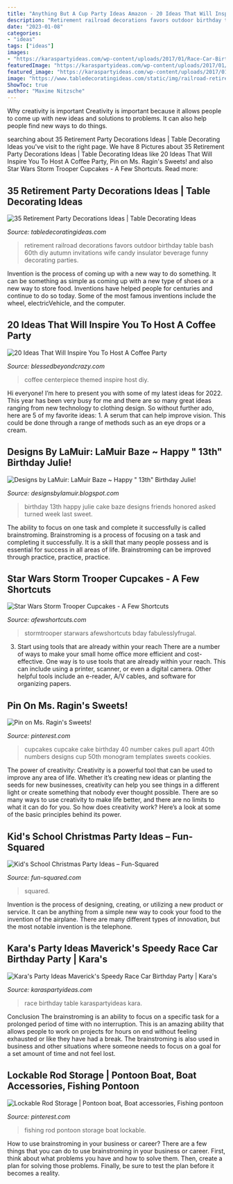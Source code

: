 ```yaml
---
title: "Anything But A Cup Party Ideas Amazon - 20 Ideas That Will Inspire You To Host A Coffee Party"
description: "Retirement railroad decorations favors outdoor birthday table bash 60th diy autumn invitations wife candy insulator beverage funny decorating parties"
date: "2023-01-08"
categories:
- "ideas"
tags: ["ideas"]
images:
- "https://karaspartyideas.com/wp-content/uploads/2017/01/Race-Car-Birthday-Party-via-Karas-Party-Ideas-KarasPartyIdeas.com30.jpeg"
featuredImage: "https://karaspartyideas.com/wp-content/uploads/2017/01/Race-Car-Birthday-Party-via-Karas-Party-Ideas-KarasPartyIdeas.com30.jpeg"
featured_image: "https://karaspartyideas.com/wp-content/uploads/2017/01/Race-Car-Birthday-Party-via-Karas-Party-Ideas-KarasPartyIdeas.com30.jpeg"
image: "https://www.tabledecoratingideas.com/static/img/railroad-retirement-party-favors-in-blue-730.jpg"
ShowToc: true
author: "Maxime Nitzsche"
---
```



Why creativity is important
Creativity is important because it allows people to come up with new ideas and solutions to problems. It can also help people find new ways to do things.

	

		
searching about 35 Retirement Party Decorations Ideas | Table Decorating Ideas you've visit to the right page. We have 8 Pictures about 35 Retirement Party Decorations Ideas | Table Decorating Ideas like 20 Ideas That Will Inspire You To Host A Coffee Party, Pin on Ms. Ragin&#039;s Sweets! and also Star Wars Storm Trooper Cupcakes - A Few Shortcuts. Read more:
		
    
## 35 Retirement Party Decorations Ideas | Table Decorating Ideas

<img loading=lazy src="https://www.tabledecoratingideas.com/static/img/railroad-retirement-party-favors-in-blue-730.jpg" onerror="this.onerror=null;this.src='https://tse3.mm.bing.net/th?id=OIP.sboCP25MONL2Hk1deW1SpwHaLH&amp;pid=15.1';" alt="35 Retirement Party Decorations Ideas | Table Decorating Ideas">

_Source: tabledecoratingideas.com_

>retirement railroad decorations favors outdoor birthday table bash 60th diy autumn invitations wife candy insulator beverage funny decorating parties. 

	

Invention is the process of coming up with a new way to do something. It can be something as simple as coming up with a new type of shoes or a new way to store food. Inventions have helped people for centuries and continue to do so today. Some of the most famous inventions include the wheel, electricVehicle, and the computer.

    
## 20 Ideas That Will Inspire You To Host A Coffee Party

<img loading=lazy src="https://i2.wp.com/blessedbeyondcrazy.com/wp-content/uploads/2015/05/20150506_161544_7_bestshot-e1430958936697.jpg" onerror="this.onerror=null;this.src='https://tse2.mm.bing.net/th?id=OIP.Wt3aiv75iWcTCKpGENjb8AHaL5&amp;pid=15.1';" alt="20 Ideas That Will Inspire You To Host A Coffee Party">

_Source: blessedbeyondcrazy.com_

>coffee centerpiece themed inspire host diy. 

	

Hi everyone! I’m here to present you with some of my latest ideas for 2022. This year has been very busy for me and there are so many great ideas ranging from new technology to clothing design. So without further ado, here are 5 of my favorite ideas: 1. A serum that can help improve vision. This could be done through a range of methods such as an eye drops or a cream. 
    
## Designs By LaMuir: LaMuir Baze ~ Happy &quot; 13th&quot; Birthday Julie!

<img loading=lazy src="http://4.bp.blogspot.com/-J6gBiNbIydQ/TjLPa4zyQqI/AAAAAAAACHA/YEVIvMLNhHk/s1600/DSC02324.JPG" onerror="this.onerror=null;this.src='https://tse1.mm.bing.net/th?id=OIP.6lTkxW5dIf1rP1mBDdXFbAHaJ4&amp;pid=15.1';" alt="Designs by LaMuir: LaMuir Baze ~ Happy &quot; 13th&quot; Birthday Julie!">

_Source: designsbylamuir.blogspot.com_

>birthday 13th happy julie cake baze designs friends honored asked turned week last sweet. 

	

The ability to focus on one task and complete it successfully is called brainstroming. Brainstroming is a process of focusing on a task and completing it successfully. It is a skill that many people possess and is essential for success in all areas of life. Brainstroming can be improved through practice, practice, practice.

    
## Star Wars Storm Trooper Cupcakes - A Few Shortcuts

<img loading=lazy src="https://afewshortcuts.com/wp-content/uploads/2015/09/StormTrooper-Cupcakes-1-2.jpg" onerror="this.onerror=null;this.src='https://tse3.mm.bing.net/th?id=OIP.kLPNm6Z93Bo1cY6tdIBOtAHaE8&amp;pid=15.1';" alt="Star Wars Storm Trooper Cupcakes - A Few Shortcuts">

_Source: afewshortcuts.com_

>stormtrooper starwars afewshortcuts bday fabulesslyfrugal. 

	

3) Start using tools that are already within your reach
There are a number of ways to make your small home office more efficient and cost-effective. One way is to use tools that are already within your reach. This can include using a printer, scanner, or even a digital camera. Other helpful tools include an e-reader, A/V cables, and software for organizing papers.

    
## Pin On Ms. Ragin&#039;s Sweets!

<img loading=lazy src="https://i.pinimg.com/originals/75/02/a8/7502a80b25d917fce0dfeeb4e00d0959.jpg" onerror="this.onerror=null;this.src='https://tse3.mm.bing.net/th?id=OIP.pnL7HAFF3CQN1Z3qJOP-SAHaJ4&amp;pid=15.1';" alt="Pin on Ms. Ragin&#039;s Sweets!">

_Source: pinterest.com_

>cupcakes cupcake cake birthday 40 number cakes pull apart 40th numbers designs cup 50th monogram templates sweets cookies. 

	

The power of creativity:
Creativity is a powerful tool that can be used to improve any area of life. Whether it’s creating new ideas or planting the seeds for new businesses, creativity can help you see things in a different light or create something that nobody ever thought possible. There are so many ways to use creativity to make life better, and there are no limits to what it can do for you. So how does creativity work? Here’s a look at some of the basic principles behind its power.

    
## Kid&#039;s School Christmas Party Ideas – Fun-Squared

<img loading=lazy src="https://fun-squared.com/wp-content/uploads/2016/11/HotChocolateBar2.jpg" onerror="this.onerror=null;this.src='https://tse3.mm.bing.net/th?id=OIP.NdokkEyPMv72RWcFy380YgHaKe&amp;pid=15.1';" alt="Kid&#039;s School Christmas Party Ideas – Fun-Squared">

_Source: fun-squared.com_

>squared. 

	

Invention is the process of designing, creating, or utilizing a new product or service. It can be anything from a simple new way to cook your food to the invention of the airplane. There are many different types of innovation, but the most notable invention is the telephone.

    
## Kara&#039;s Party Ideas Maverick&#039;s Speedy Race Car Birthday Party | Kara&#039;s

<img loading=lazy src="https://karaspartyideas.com/wp-content/uploads/2017/01/Race-Car-Birthday-Party-via-Karas-Party-Ideas-KarasPartyIdeas.com30.jpeg" onerror="this.onerror=null;this.src='https://tse4.mm.bing.net/th?id=OIP.7bteYA3O1egGBSlqkGBMzAHaLH&amp;pid=15.1';" alt="Kara&#039;s Party Ideas Maverick&#039;s Speedy Race Car Birthday Party | Kara&#039;s">

_Source: karaspartyideas.com_

>race birthday table karaspartyideas kara. 

	

Conclusion
The brainstroming is an ability to focus on a specific task for a prolonged period of time with no interruption. This is an amazing ability that allows people to work on projects for hours on end without feeling exhausted or like they have had a break. The brainstroming is also used in business and other situations where someone needs to focus on a goal for a set amount of time and not feel lost.

    
## Lockable Rod Storage | Pontoon Boat, Boat Accessories, Fishing Pontoon

<img loading=lazy src="https://i.pinimg.com/736x/b5/d1/4e/b5d14e50e803b80284cffbd1526573ea--fishing.jpg" onerror="this.onerror=null;this.src='https://tse4.mm.bing.net/th?id=OIP.C30rI8cA9-4DvoeZQQ3mxgHaE7&amp;pid=15.1';" alt="Lockable Rod Storage | Pontoon boat, Boat accessories, Fishing pontoon">

_Source: pinterest.com_

>fishing rod pontoon storage boat lockable. 

	

How to use brainstroming in your business or career?
There are a few things that you can do to use brainstroming in your business or career. First, think about what problems you have and how to solve them. Then, create a plan for solving those problems. Finally, be sure to test the plan before it becomes a reality.


